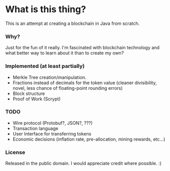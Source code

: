# What is this thing?

This is an attempt at creating a blockchain in Java from scratch.

### Why?

Just for the fun of it really. I'm fascinated with blockchain technology and 
what better way to learn about it than to create my own?

### Implemented (at least partially)

* Merkle Tree creation/manipulation.
* Fractions instead of decimals for the token value (cleaner divisibility, 
	novel, less chance of floating-point rounding errors)
* Block structure
* Proof of Work (Scrypt)

### TODO
* Wire protocol (Protobuf?, JSON?, ???)
* Transaction language
* User Interface for transferring tokens
* Economic decisions (inflation rate, pre-allocation, mining rewards, etc...)

### License

Released in the public domain. I would appreciate credit where possible. :)
